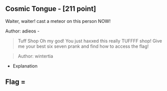 ## Cosmic Tongue - [211 point]
Waiter, waiter! cast a meteor on this person NOW!

Author: adieos - 


> Tuff Shop
> Oh my god! You just haxxed this really TUFFFF shop! Give me your best six seven prank and find how to access the flag!

> Author: wintertia

- Explanation


## Flag = 









  <br>
  <br>
